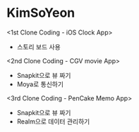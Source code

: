 # KimSoYeon
<1st Clone Coding - iOS Clock App>
- 스토리 보드 사용

<2nd Clone Coding - CGV movie App>
- Snapkit으로 뷰 짜기
- Moya로 통신하기

<3rd Clone Coding - PenCake Memo App>
- Snapkit으로 뷰 짜기
- Realm으로 데이터 관리하기
